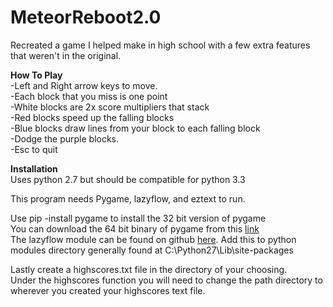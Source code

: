 # MeteorReboot2.0
Recreated a game I helped make in high school with a few extra features that weren't in the original.

**How To Play**<br>
-Left and Right arrow keys to move.<br>
-Each block that you miss is one point<br>
-White blocks are 2x score multipliers that stack<br>
-Red blocks speed up the falling blocks<br>
-Blue blocks draw lines from your block to each falling block<br>
-Dodge the purple blocks.<br>
-Esc to quit<br>

**Installation**<br>
Uses python 2.7 but should be compatible for python 3.3

This program needs Pygame, lazyflow, and eztext to run.

Use pip -install pygame to install the 32 bit version of pygame<br>
You can download the 64 bit binary of pygame from this [link](http://www.lfd.uci.edu/~gohlke/pythonlibs/)<br>
The lazyflow module can be found on github [here](https://github.com/ilastik/lazyflow/blob/master/lazyflow/utility/fileLock.py). Add this to python modules directory generally found at C:\Python27\Lib\site-packages

Lastly create a highscores.txt file in the directory of your choosing.<br>
Under the highscores function you will need to change the path directory to wherever you created your highscores text file.<br>

